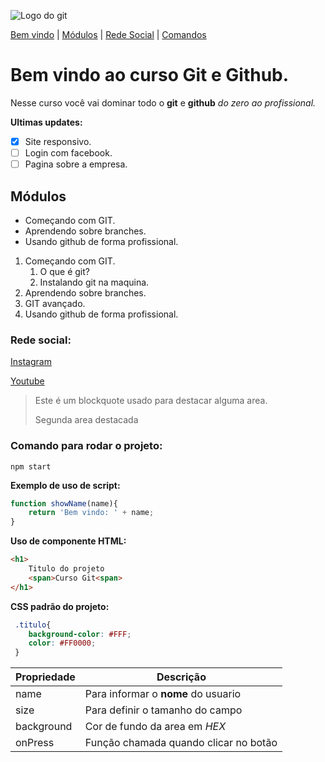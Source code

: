 ![Logo do git](https://sujeitoprogramador.com/wp-content/uploads/2021/04/gitimage.png)

[Bem vindo](#bem-vindo-ao-curso-git-e-github) |
[Módulos](#módulos) |
[Rede Social](#rede-social) |
[Comandos](#comando-para-rodar-o-projeto)

# Bem vindo ao curso Git e Github.
Nesse curso você vai dominar todo o **git** e **github** _do zero ao profissional._

**Ultimas updates:**
- [X] Site responsivo.
- [ ] Login com facebook.
- [ ] Pagina sobre a empresa.

## Módulos
* Começando com GIT. 
* Aprendendo sobre branches. 
* Usando github de forma profissional. 

1. Começando com GIT.
    1. O que é git?
    2. Instalando git na maquina.
2. Aprendendo sobre branches.
3. GIT avançado.
4. Usando github de forma profissional.

### Rede social:
[Instagram](https://instagram.com/sujeitoprogramador)

[Youtube](https://youtube.com/c/sujeitoprogramador)

>Este é um blockquote usado para destacar alguma area.
>
>Segunda area destacada



### Comando para rodar o projeto:

```
npm start
```

**Exemplo de uso de script:**
```js
function showName(name){
    return 'Bem vindo: ' + name;
}
```

**Uso de componente HTML:**
```html
<h1>
    Titulo do projeto
    <span>Curso Git<span>
</h1>
```

**CSS padrão do projeto:**
```css
 .titulo{
    background-color: #FFF;
    color: #FF0000;
 }
```

Propriedade | Descrição
----------- | --------
name | Para informar o **nome** do usuario
size | Para definir o tamanho do campo
background | Cor de fundo da area em _HEX_
onPress | Função chamada quando clicar no botão
